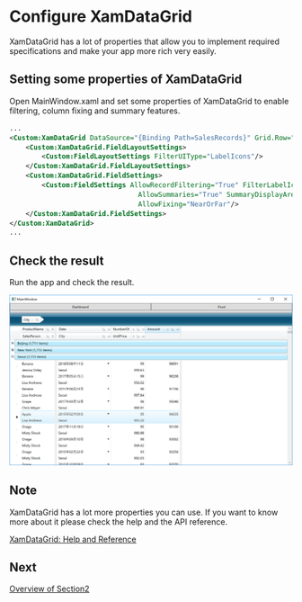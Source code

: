 # Configure XamDataGrid
XamDataGrid has a lot of properties that allow you to implement required specifications and make your app more rich very easily.

## Setting some properties of XamDataGrid

Open MainWindow.xaml and set some properties of XamDataGrid to enable filtering, column fixing and summary features.

```xml
...
<Custom:XamDataGrid DataSource="{Binding Path=SalesRecords}" Grid.Row="1" Grid.ColumnSpan="3" Grid.RowSpan="1"  >
    <Custom:XamDataGrid.FieldLayoutSettings>
        <Custom:FieldLayoutSettings FilterUIType="LabelIcons"/>
    </Custom:XamDataGrid.FieldLayoutSettings>
    <Custom:XamDataGrid.FieldSettings>
        <Custom:FieldSettings AllowRecordFiltering="True" FilterLabelIconDropDownType="MultiSelectExcelStyle" 
                                AllowSummaries="True" SummaryDisplayArea="InGroupByRecords" 
                                AllowFixing="NearOrFar"/>
    </Custom:XamDataGrid.FieldSettings>
</Custom:XamDataGrid>
...
```

## Check the result

Run the app and check the result.

![](../assets/01-02-01.png)

## Note
XamDataGrid has a lot more properties you can use. If you want to know more about it please check the help and the API reference.

[XamDataGrid: Help and Reference](https://www.infragistics.com/help/wpf/xamdatagrid)

## Next
[Overview of Section2](../02-Create-dashboard-with-Control-Configulator/02-00-Overview-of-Section2.md)
